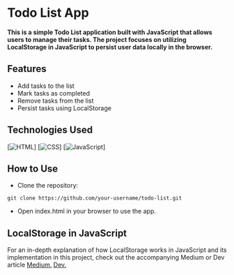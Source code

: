 # Todo List App


**This is a simple Todo List application built with JavaScript that allows users to manage their tasks. The project focuses on utilizing LocalStorage in JavaScript to persist user data locally in the browser.**

## Features

- Add tasks to the list
- Mark tasks as completed
- Remove tasks from the list
- Persist tasks using LocalStorage

## Technologies Used
[![HTML](https://img.shields.io/badge/html-%23323330.svg?style=for-the-badge&logo=javascript&logoColor=%23F7DF1E)]
[![CSS](https://img.shields.io/badge/css-%23323330.svg?style=for-the-badge&logo=javascript&logoColor=%23F7DF1E)]
[![JavaScript](https://img.shields.io/badge/javascript-%23323330.svg?style=for-the-badge&logo=javascript&logoColor=%23F7DF1E)]

## How to Use
- Clone the repository:
```
git clone https://github.com/your-username/todo-list.git
```
- Open index.html in your browser to use the app.

## LocalStorage in JavaScript

For an in-depth explanation of how LocalStorage works in JavaScript and its implementation in this project, check out the accompanying Medium or Dev article 
[Medium.](https://medium.com/@zubbypeculiar/39d22b11d80e)
[Dev.](https://medium.com/@zubbypeculiar/39d22b11d80e)